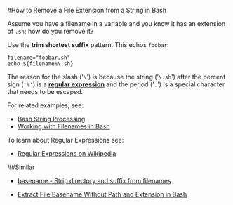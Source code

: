 #How to Remove a File Extension from a String in Bash

Assume you have a filename in a variable and you know it has an extension of `.sh`; how do you remove it?

Use the **trim shortest suffix** pattern. This echos `foobar`:

    filename="foobar.sh"
    echo ${filename%\.sh}

The reason for the slash ('`\`') is because the string ('`\.sh`') after the percent sign (`'%'`) is a [**regular expression**](http://www.regular-expressions.info/) and the period ('`.`') is a special character that needs to be escaped.

For related examples, see:

- [Bash String Processing](http://www-rohan.sdsu.edu/~aty/bibliog/latex/debian/bash.html)
- [Working with Filenames in Bash](http://mindspill.net/computing/linux-notes/working-with-filenames-in-bash/)

To learn about Regular Expressions see:

- [Regular Expressions on Wikipedia](https://en.wikipedia.org/wiki/Regular_expression)


##Similar

- [basename - Strip directory and suffix from filenames](http://ss64.com/bash/basename.html)

- [Extract File Basename Without Path and Extension in Bash](http://stackoverflow.com/a/2664746/102699)
